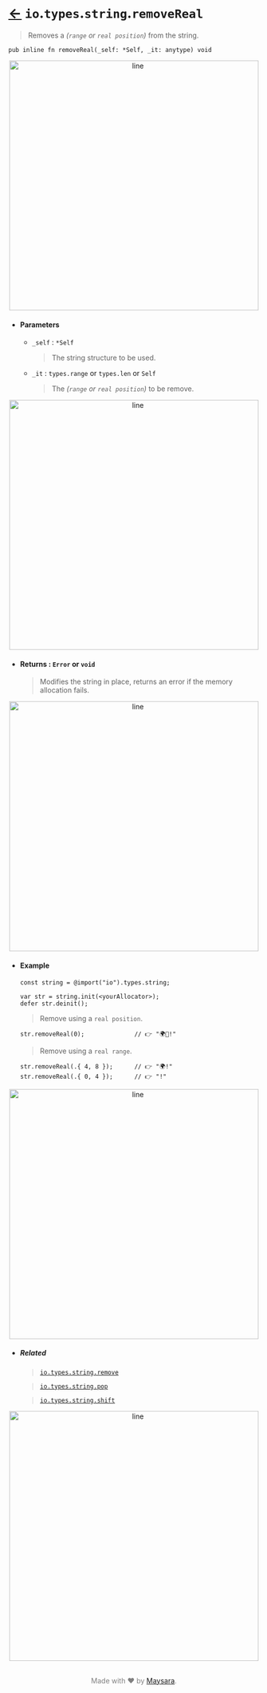 # [←](../readme.md) `io`.`types`.`string`.`removeReal`

> Removes a _(`range` or `real position`)_ from the string.

```zig
pub inline fn removeReal(_self: *Self, _it: anytype) void
```


<div align="center">
<img src="https://raw.githubusercontent.com/Super-ZIG/io/refs/heads/main/docs/dist/img/md/line.png" alt="line" style="width:500px;"/>
</div>

- #### Parameters

    - `_self` : `*Self`

        > The string structure to be used.

    - `_it` : `types.range` or `types.len` or `Self`

        > The _(`range` or `real position`)_ to be remove.


<div align="center">
<img src="https://raw.githubusercontent.com/Super-ZIG/io/refs/heads/main/docs/dist/img/md/line.png" alt="line" style="width:500px;"/>
</div>

- #### Returns : `Error` or `void`

    > Modifies the string in place, returns an error if the memory allocation fails.

<div align="center">
<img src="https://raw.githubusercontent.com/Super-ZIG/io/refs/heads/main/docs/dist/img/md/line.png" alt="line" style="width:500px;"/>
</div>

- #### Example

    ```zig
    const string = @import("io").types.string;
    ```

    ```zig
    var str = string.init(<yourAllocator>);
    defer str.deinit();
    ```

    > Remove using a `real position`.

    ```zig
    str.removeReal(0);              // 👉 "🌍🌟!"
    ```

    > Remove using a `real range`.

    ```zig
    str.removeReal(.{ 4, 8 });      // 👉 "🌍!"
    str.removeReal(.{ 0, 4 });      // 👉 "!"
    ```

<div align="center">
<img src="https://raw.githubusercontent.com/Super-ZIG/io/refs/heads/main/docs/dist/img/md/line.png" alt="line" style="width:500px;"/>
</div>

- ##### Related

  > [`io.types.string.remove`](./remove.md)

  > [`io.types.string.pop`](./pop.md)

  > [`io.types.string.shift`](./shift.md)

<div align="center">
<img src="https://raw.githubusercontent.com/Super-ZIG/io/refs/heads/main/docs/dist/img/md/line.png" alt="line" style="width:500px;"/>
</div>

<p align="center" style="color:grey;"><br />Made with ❤️ by <a href="http://github.com/maysara-elshewehy" target="blank">Maysara</a>.</p>
